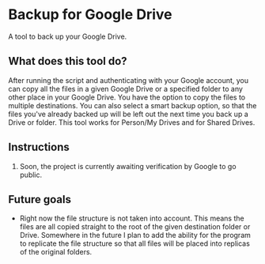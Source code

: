 # Backup for Google Drive
A tool to back up your Google Drive.
## What does this tool do?
After running the script and authenticating with your Google account, you can copy all the files in a given Google Drive or a specified folder to any other place in your Google Drive. You have the option to copy the files to multiple destinations. You can also select a smart backup option, so that the files you've already backed up will be left out the next time you back up a Drive or folder. This tool works for Person/My Drives and for Shared Drives.
## Instructions
1. Soon, the project is currently awaiting verification by Google to go public.
## Future goals
- Right now the file structure is not taken into account. This means the files are all copied straight to the root of the given destination folder or Drive. Somewhere in the future I plan to add the ability for the program to replicate the file structure so that all files will be placed into replicas of the original folders.
